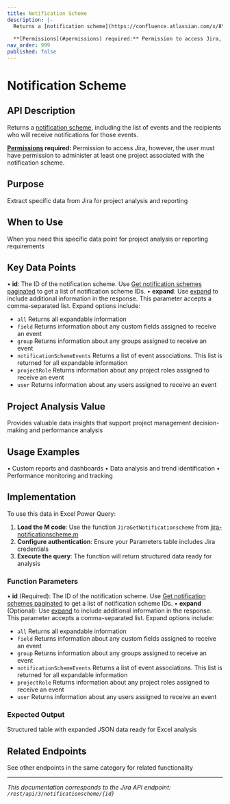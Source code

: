 ```yaml
---
title: Notification Scheme
description: |-
  Returns a [notification scheme](https://confluence.atlassian.com/x/8YdKLg), including the list of events and the recipients who will receive notifications for those events.
  
  **[Permissions](#permissions) required:** Permission to access Jira, however, the user must have permission to administer at least one project associated with the notification scheme.
nav_order: 999
published: false
---
```


# Notification Scheme

## API Description
Returns a [notification scheme](https://confluence.atlassian.com/x/8YdKLg), including the list of events and the recipients who will receive notifications for those events.

**[Permissions](#permissions) required:** Permission to access Jira, however, the user must have permission to administer at least one project associated with the notification scheme.

## Purpose
Extract specific data from Jira for project analysis and reporting

## When to Use
When you need this specific data point for project analysis or reporting requirements

## Key Data Points
• **id**: The ID of the notification scheme. Use [Get notification schemes paginated](#api-rest-api-3-notificationscheme-get) to get a list of notification scheme IDs.
• **expand**: Use [expand](#expansion) to include additional information in the response. This parameter accepts a comma-separated list. Expand options include:

 *  `all` Returns all expandable information
 *  `field` Returns information about any custom fields assigned to receive an event
 *  `group` Returns information about any groups assigned to receive an event
 *  `notificationSchemeEvents` Returns a list of event associations. This list is returned for all expandable information
 *  `projectRole` Returns information about any project roles assigned to receive an event
 *  `user` Returns information about any users assigned to receive an event

## Project Analysis Value
Provides valuable data insights that support project management decision-making and performance analysis

## Usage Examples
• Custom reports and dashboards
• Data analysis and trend identification
• Performance monitoring and tracking

## Implementation
To use this data in Excel Power Query:

1. **Load the M code**: Use the function `JiraGetNotificationscheme` from [jira-notificationscheme.m](../assets/jira-notificationscheme.m)
2. **Configure authentication**: Ensure your Parameters table includes Jira credentials
3. **Execute the query**: The function will return structured data ready for analysis

### Function Parameters
• **id** (Required): The ID of the notification scheme. Use [Get notification schemes paginated](#api-rest-api-3-notificationscheme-get) to get a list of notification scheme IDs.
• **expand** (Optional): Use [expand](#expansion) to include additional information in the response. This parameter accepts a comma-separated list. Expand options include:

 *  `all` Returns all expandable information
 *  `field` Returns information about any custom fields assigned to receive an event
 *  `group` Returns information about any groups assigned to receive an event
 *  `notificationSchemeEvents` Returns a list of event associations. This list is returned for all expandable information
 *  `projectRole` Returns information about any project roles assigned to receive an event
 *  `user` Returns information about any users assigned to receive an event

### Expected Output
Structured table with expanded JSON data ready for Excel analysis

## Related Endpoints
See other endpoints in the same category for related functionality

---
*This documentation corresponds to the Jira API endpoint: `/rest/api/3/notificationscheme/{id}`*
